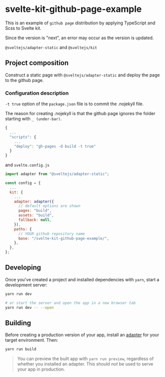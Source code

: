 # svelte-kit-github-page-example

This is an example of `github page` distribution by applying TypeScript and Scss to Svelte kit.

Since the version is "next", an error may occur as the version is updated.

`@sveltejs/adapter-static` and `@sveltejs/kit`

## Project composition

Construct a static page with `@sveltejs/adapter-static` and deploy the page to the github page.

### Configuration description

`-t true` option of the `package.json` file is to commit the .nojekyll file.

The reason for creating .nojekyll is that the github page ignores the folder starting with `_ (under-bar)`.

```js
{
  ...
  "scripts": {
    ...
    "deploy": "gh-pages -d build -t true"
  }
}
```

and `svelte.config.js`

```js
import adapter from "@sveltejs/adapter-static";

const config = {
  ...
  kit: {
    ...
    adapter: adapter({
      // default options are shown
      pages: "build",
      assets: "build",
      fallback: null,
    }),
    paths: {
      // YOUR github repository name
      base: "/svelte-kit-github-page-example/",
    },
  },
};
```

## Developing

Once you've created a project and installed dependencies with `yarn`, start a development server:

```bash
yarn run dev

# or start the server and open the app in a new browser tab
yarn run dev -- --open
```

## Building

Before creating a production version of your app, install an [adapter](https://kit.svelte.dev/docs#adapters) for your target environment. Then:

```bash
yarn run build
```

> You can preview the built app with `yarn run preview`, regardless of whether you installed an adapter. This should _not_ be used to serve your app in production.
